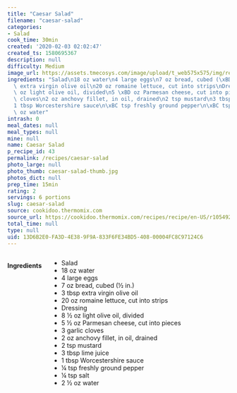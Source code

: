 ```yaml
---
title: "Caesar Salad"
filename: "caesar-salad"
categories:
- Salad
cook_time: 30min
created: '2020-02-03 02:02:47'
created_ts: 1580695367
description: null
difficulty: Medium
image_url: https://assets.tmecosys.com/image/upload/t_web575x575/img/recipe/vimdb/166356.jpg
ingredients: "Salad\n18 oz water\n4 large eggs\n7 oz bread, cubed (\xBD in.)\n3 tbsp\
  \ extra virgin olive oil\n20 oz romaine lettuce, cut into strips\nDressing\n8 \xBD\
  \ oz light olive oil, divided\n5 \xBD oz Parmesan cheese, cut into pieces\n3 garlic\
  \ cloves\n2 oz anchovy fillet, in oil, drained\n2 tsp mustard\n3 tbsp lime juice\n\
  1 tbsp Worcestershire sauce\n\xBC tsp freshly ground pepper\n\xBC tsp salt\n2 \xBD\
  \ oz water"
intrash: 0
meal_dates: null
meal_types: null
mine: null
name: Caesar Salad
p_recipe_id: 43
permalink: /recipes/caesar-salad
photo_large: null
photo_thumb: caesar-salad-thumb.jpg
photos_dict: null
prep_time: 15min
rating: 2
servings: 6 portions
slug: caesar-salad
source: cookidoo.thermomix.com
source_url: https://cookidoo.thermomix.com/recipes/recipe/en-US/r105492
total_time: null
type: null
uid: 13D6B2E0-FA3D-4E38-9F9A-833F6FE34BD5-408-00004FC8C97124C6
---
```

<div class="large-8 medium-7 columns" id="writeup">	</div><!-- #writeup -->
</div><!-- #row-one -->
<div class="row" id="row-two">	<div class="medium-4 small-5 columns" id="ingredients"><h4>Ingredients</h4><div class="box box-ingredients content"><ul>
<li>Salad</li>
<li>18 oz water</li>
<li>4 large eggs</li>
<li>7 oz bread, cubed (½ in.)</li>
<li>3 tbsp extra virgin olive oil</li>
<li>20 oz romaine lettuce, cut into strips</li>
<li>Dressing</li>
<li>8 ½ oz light olive oil, divided</li>
<li>5 ½ oz Parmesan cheese, cut into pieces</li>
<li>3 garlic cloves</li>
<li>2 oz anchovy fillet, in oil, drained</li>
<li>2 tsp mustard</li>
<li>3 tbsp lime juice</li>
<li>1 tbsp Worcestershire sauce</li>
<li>¼ tsp freshly ground pepper</li>
<li>¼ tsp salt</li>
<li>2 ½ oz water</li>
</ul>
</div>	</div>	<div class="medium-6 small-7 columns" id="directions">	</div>
